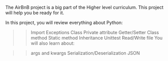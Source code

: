 The AirBnB project is a big part of the Higher level curriculum. This project will help you be ready for it.

In this project, you will review everything about Python:

>> Import
>> Exceptions
>> Class
>> Private attribute
>> Getter/Setter
>> Class method
>> Static method
>> Inheritance
>> Unittest
>> Read/Write file
You will also learn about:

>> args and kwargs
>> Serialization/Deserialization
>> JSON
